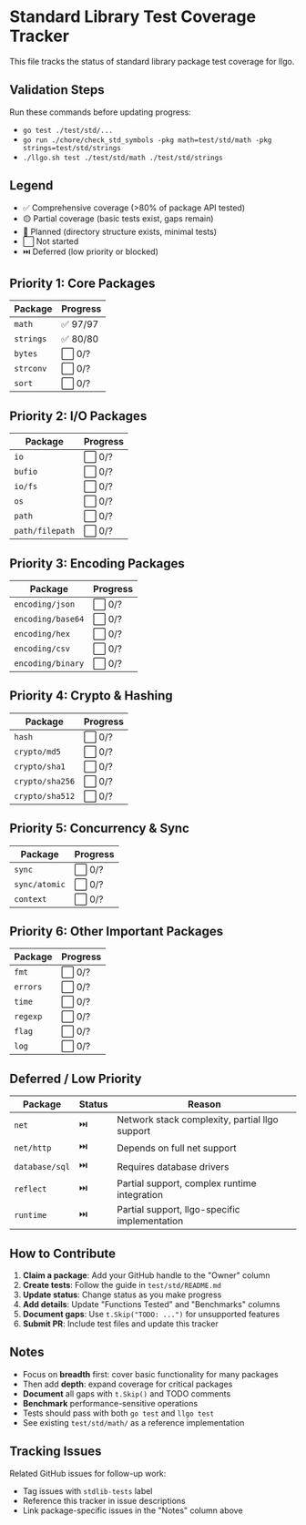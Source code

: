 # Standard Library Test Coverage Tracker

This file tracks the status of standard library package test coverage for llgo.

## Validation Steps

Run these commands before updating progress:

- `go test ./test/std/...`
- `go run ./chore/check_std_symbols -pkg math=test/std/math -pkg strings=test/std/strings`
- `./llgo.sh test ./test/std/math ./test/std/strings`

## Legend

- ✅ Comprehensive coverage (>80% of package API tested)
- 🟡 Partial coverage (basic tests exist, gaps remain)
- 📝 Planned (directory structure exists, minimal tests)
- ⬜ Not started
- ⏭️ Deferred (low priority or blocked)

## Priority 1: Core Packages

| Package | Progress |
|---------|----------|
| `math` | ✅ 97/97 |
| `strings` | ✅ 80/80 |
| `bytes` | ⬜ 0/? |
| `strconv` | ⬜ 0/? |
| `sort` | ⬜ 0/? |

## Priority 2: I/O Packages

| Package | Progress |
|---------|----------|
| `io` | ⬜ 0/? |
| `bufio` | ⬜ 0/? |
| `io/fs` | ⬜ 0/? |
| `os` | ⬜ 0/? |
| `path` | ⬜ 0/? |
| `path/filepath` | ⬜ 0/? |

## Priority 3: Encoding Packages

| Package | Progress |
|---------|----------|
| `encoding/json` | ⬜ 0/? |
| `encoding/base64` | ⬜ 0/? |
| `encoding/hex` | ⬜ 0/? |
| `encoding/csv` | ⬜ 0/? |
| `encoding/binary` | ⬜ 0/? |

## Priority 4: Crypto & Hashing

| Package | Progress |
|---------|----------|
| `hash` | ⬜ 0/? |
| `crypto/md5` | ⬜ 0/? |
| `crypto/sha1` | ⬜ 0/? |
| `crypto/sha256` | ⬜ 0/? |
| `crypto/sha512` | ⬜ 0/? |

## Priority 5: Concurrency & Sync

| Package | Progress |
|---------|----------|
| `sync` | ⬜ 0/? |
| `sync/atomic` | ⬜ 0/? |
| `context` | ⬜ 0/? |

## Priority 6: Other Important Packages

| Package | Progress |
|---------|----------|
| `fmt` | ⬜ 0/? |
| `errors` | ⬜ 0/? |
| `time` | ⬜ 0/? |
| `regexp` | ⬜ 0/? |
| `flag` | ⬜ 0/? |
| `log` | ⬜ 0/? |

## Deferred / Low Priority

| Package | Status | Reason |
|---------|--------|--------|
| `net` | ⏭️ | Network stack complexity, partial llgo support |
| `net/http` | ⏭️ | Depends on full net support |
| `database/sql` | ⏭️ | Requires database drivers |
| `reflect` | ⏭️ | Partial support, complex runtime integration |
| `runtime` | ⏭️ | Partial support, llgo-specific implementation |

## How to Contribute

1. **Claim a package**: Add your GitHub handle to the "Owner" column
2. **Create tests**: Follow the guide in `test/std/README.md`
3. **Update status**: Change status as you make progress
4. **Add details**: Update "Functions Tested" and "Benchmarks" columns
5. **Document gaps**: Use `t.Skip("TODO: ...")` for unsupported features
6. **Submit PR**: Include test files and update this tracker

## Notes

- Focus on **breadth** first: cover basic functionality for many packages
- Then add **depth**: expand coverage for critical packages
- **Document** all gaps with `t.Skip()` and TODO comments
- **Benchmark** performance-sensitive operations
- Tests should pass with both `go test` and `llgo test`
- See existing `test/std/math/` as a reference implementation

## Tracking Issues

Related GitHub issues for follow-up work:
- Tag issues with `stdlib-tests` label
- Reference this tracker in issue descriptions
- Link package-specific issues in the "Notes" column above
